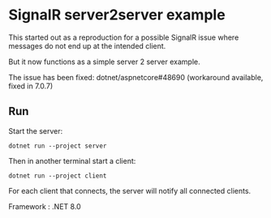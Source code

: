 SignalR server2server example
=============================

This started out as a reproduction for a possible SignalR issue where
messages do not end up at the intended client.

But it now functions as a simple server 2 server example.

The issue has been fixed: dotnet/aspnetcore#48690 (workaround available, fixed in 7.0.7)


Run
---

Start the server:

```shell
dotnet run --project server
```

Then in another terminal start a client:

```shell
dotnet run --project client
```

For each client that connects, the server will notify all connected clients.


Framework
: .NET 8.0
